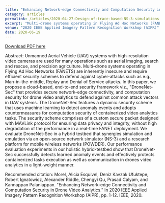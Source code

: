 ```yaml
---
title: "Enhancing Network-edge Connectivity and Computation Security in Drone Video Analytics"
category: articles
permalink: /articles/2020-04-27-Design-of-trace-based-NS-3-simulations-for-UAS-video-analytics-with-geospatial-mobility/
excerpt: "Multi-drone systems operating in Flying Ad Hoc Networks (FANETS) are inherently insecure and require efficient security schemes to defend against cyber-attacks such as e.g., Man-in-the-middle, Replay and Denial of Service attacks. In this paper, we propose a cloud-based, end-to-end security framework viz., "DroneNet-Sec" that provides secure network-edge connectivity, and computation security for drone video analytics to defend against common attack vectors in UAV systems."
venue: "2020 IEEE Applied Imagery Pattern Recognition Workshop (AIPR)"
date: 2020-06-19
---
```


<a href="https://ieeexplore.ieee.org/abstract/document/9425341">Download PDF here</a>

Abstract: Unmanned Aerial Vehicle (UAV) systems with high-resolution video cameras are used for many operations such as aerial imaging, search and rescue, and precision agriculture. Multi-drone systems operating in Flying Ad Hoc Networks (FANETS) are inherently insecure and require efficient security schemes to defend against cyber-attacks such as e.g., Man-in-the-middle, Replay and Denial of Service attacks. In this paper, we propose a cloud-based, end-to-end security framework viz., "DroneNet-Sec" that provides secure network-edge connectivity, and computation security for drone video analytics to defend against common attack vectors in UAV systems. The DroneNet-Sec features a dynamic security scheme that uses machine learning to detect anomaly events and adopts countermeasures for computation security of containerized video analytics tasks. The security scheme comprises of a custom secure packet designed with MAVLink protocol for ensuring data privacy and integrity, without high degradation of the performance in a real-time FANET deployment. We evaluate DroneNet-Sec in a hybrid testbed that synergies simulation and emulation via an open-source network simulator (NS-3) and a research platform for mobile wireless networks (POWDER). Our performance evaluation experiments in our holistic hybrid-testbed show that DroneNet-Sec successfully detects learned anomaly events and effectively protects containerized tasks execution as well as communication in drones video analytics in a light-weight manner.

Recommended citation: Morel, Alicia Esquivel, Deniz Kavzak Ufuktepe, Robert Ignatowicz, Alexander Riddle, Chengyi Qu, Prasad Calyam, and Kannappan Palaniappan. "Enhancing Network-edge Connectivity and Computation Security in Drone Video Analytics." In 2020 IEEE Applied Imagery Pattern Recognition Workshop (AIPR), pp. 1-12. IEEE, 2020.

